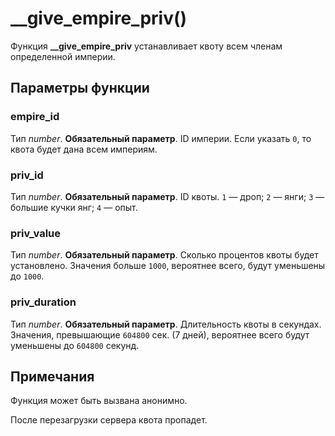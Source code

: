 # __give_empire_priv()
Функция **__give_empire_priv** устанавливает квоту всем членам определенной империи.

## Параметры функции
### empire_id
Тип *number*. **Обязательный параметр**. ID империи. Если указать `0`, то квота будет дана всем империям.

### priv_id
Тип *number*. **Обязательный параметр**. ID квоты. `1` &mdash; дроп; `2` &mdash; янги; `3` &mdash; большие кучки янг; `4` &mdash; опыт.

### priv_value
Тип *number*. **Обязательный параметр**. Сколько процентов квоты будет установлено. Значения больше `1000`, вероятнее всего, будут уменьшены до `1000`.

### priv_duration
Тип *number*. **Обязательный параметр**. Длительность квоты в секундах. Значения, превышающие `604800` сек. (7 дней), вероятнее всего будут уменьшены до `604800` секунд.

## Примечания
Функция может быть вызвана анонимно.

После перезагрузки сервера квота пропадет.